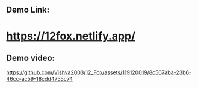 ## Demo Link:
# https://12fox.netlify.app/
## Demo video:
https://github.com/Vishva2003/12_Fox/assets/119120019/8c567aba-23b6-46cc-ac59-18cdd4755c74
